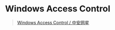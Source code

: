 # Windows Access Control

> [Windows Access Control / 中安网星](https://rootclay.gitbook.io/windows-access-control)